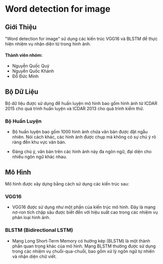 # Word detection for image
## Giới Thiệu
"Word detection for image" sử dụng các kiến trúc VGG16 và BLSTM để thực hiện nhiệm vụ nhận diện từ trong hình ảnh.

#### Thành viên nhóm:

- Nguyễn Quốc Quý
- Nguyễn Quốc Khánh
- Đỗ Đức Minh
## Bộ Dữ Liệu

Bộ dữ liệu được sử dụng để huấn luyện mô hình bao gồm hình ảnh từ ICDAR 2015 cho quá trình huấn luyện và ICDAR 2013 cho quá trình kiểm thử.

### Bộ Huấn Luyện
- Bộ huấn luyện bao gồm 1000 hình ảnh chứa văn bản được đặt ngẫu nhiên. Nói cách khác, các hình ảnh được chụp mà không có sự chú ý rõ ràng đến khu vực văn bản.

- Đáng chú ý, văn bản trên các hình ảnh này đa ngôn ngữ, đại diện cho nhiều ngôn ngữ khác nhau.

## Mô Hình

Mô hình được xây dựng bằng cách sử dụng các kiến trúc sau:

### VGG16
- VGG16 được sử dụng như một phần của kiến trúc mô hình. Đây là mạng nơ-ron tích chập sâu được biết đến với hiệu suất cao trong các nhiệm vụ phân loại hình ảnh.

### BLSTM (Bidirectional LSTM)
- Mạng Long Short-Term Memory có hướng kép (BLSTM) là một thành phần quan trọng khác của mô hình. Mạng BLSTM thường được sử dụng trong các nhiệm vụ chuỗi-qua-chuỗi, bao gồm xử lý ngôn ngữ tự nhiên và nhận diện chữ viết.